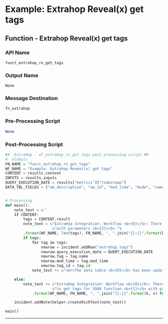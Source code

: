 <!--
    DO NOT MANUALLY EDIT THIS FILE
    THIS FILE IS AUTOMATICALLY GENERATED WITH resilient-sdk codegen
    Generated with resilient-sdk v48.0.4034
-->

# Example: Extrahop Reveal(x) get tags

## Function - Extrahop Reveal(x) get tags

### API Name
`funct_extrahop_rx_get_tags`

### Output Name
`None`

### Message Destination
`fn_extrahop`

### Pre-Processing Script
```python
None
```

### Post-Processing Script
```python
##  ExtraHop - wf_extrahop_rx_get_tags post processing script ##
#  Globals
FN_NAME = "funct_extrahop_rx_get_tags"
WF_NAME = "Example: Extrahop Reveal(x) get tags"
CONTENT = results.content
INPUTS = results.inputs
QUERY_EXECUTION_DATE = results["metrics"]["timestamp"]
DATA_TBL_FIELDS = ["am_description", "am_id", "mod_time", "mode", "name", "owner", "rights", "short_code", "show_alert_status", "walks", "weighting"]


# Processing
def main():
    note_text = u''
    if CONTENT:
        tags = CONTENT.result
        note_text = u"ExtraHop Integration: Workflow <b>{0}</b>: There were <b>{1}</b> Tags returned for SOAR function <b>{2}</b> "\
                     u"with parameters <b>{3}</b>."\
        .format(WF_NAME, len(tags), FN_NAME, ", ".join("{}:{}".format(k, v) for k, v in INPUTS.items()))
        if tags:
            for tag in tags:
                newrow = incident.addRow("extrahop_tags")
                newrow.query_execution_date = QUERY_EXECUTION_DATE
                newrow.tag = tag.name
                newrow.mod_time = tag.mod_time
                newrow.tag_id = tag.id
            note_text += u"<br>The data table <b>{0}</b> has been updated".format("Extrahop Tags")

    else:
        note_text += u"ExtraHop Integration: Workflow <b>{0}</b>: There was <b>no</b> result returned while attempting " \
                     u"to get tags for SOAR function <b>{1}</b> with parameters <b>{2}</b>."\
            .format(WF_NAME, FN_NAME, ", ".join("{}:{}".format(k, v) for k, v in INPUTS.items()))

    incident.addNote(helper.createRichText(note_text))

main()

```

---

